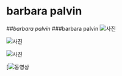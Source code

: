 # **barbara palvin**
##*barbara palvin*
###barbara palvin
![사진](https://encrypted-tbn0.gstatic.com/images?q=tbn:ANd9GcSeTvrUiI78dBIaGVQkLvXXcrQOamo9Lcc0kwkzSFFO33cLc-KR)

![사진](https://encrypted-tbn2.gstatic.com/images?q=tbn:ANd9GcQ-85lDW7o1f_YPvT6z4NBK_dlvE-WdZEC_-dl9T9PCcSQ611fq2g)

![사진](http://www.theplace2.ru/archive/barbara_palvin/img/Barbara_Palvin1.jpg)

[![동영상](https://i.ytimg.com/vi/Jb2R6eb3n0g/hqdefault.jpg?custom=true&w=196&h=110&stc=true&jpg444=true&jpgq=90&sp=68&sigh=Q_DdVjN-m35n2W3ZTTITA2dr8lA)

